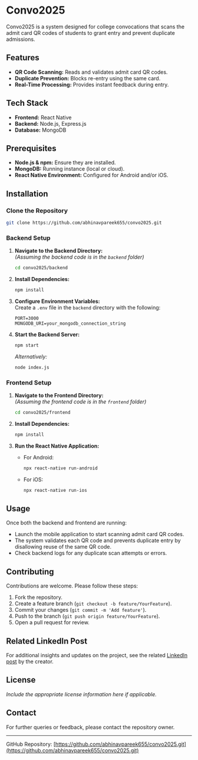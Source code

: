 # Convo2025

Convo2025 is a system designed for college convocations that scans the admit card QR codes of students to grant entry and prevent duplicate admissions.

## Features

- **QR Code Scanning:** Reads and validates admit card QR codes.
- **Duplicate Prevention:** Blocks re-entry using the same card.
- **Real-Time Processing:** Provides instant feedback during entry.

## Tech Stack

- **Frontend:** React Native
- **Backend:** Node.js, Express.js
- **Database:** MongoDB

## Prerequisites

- **Node.js & npm:** Ensure they are installed.
- **MongoDB:** Running instance (local or cloud).
- **React Native Environment:** Configured for Android and/or iOS.

## Installation

### Clone the Repository

```bash
git clone https://github.com/abhinavpareek655/convo2025.git
```

### Backend Setup

1. **Navigate to the Backend Directory:**  
   *(Assuming the backend code is in the `backend` folder)*
   ```bash
   cd convo2025/backend
   ```
2. **Install Dependencies:**
   ```bash
   npm install
   ```
3. **Configure Environment Variables:**  
   Create a `.env` file in the `backend` directory with the following:
   ```env
   PORT=3000
   MONGODB_URI=your_mongodb_connection_string
   ```
4. **Start the Backend Server:**
   ```bash
   npm start
   ```
   *Alternatively:*
   ```bash
   node index.js
   ```

### Frontend Setup

1. **Navigate to the Frontend Directory:**  
   *(Assuming the frontend code is in the `frontend` folder)*
   ```bash
   cd convo2025/frontend
   ```
2. **Install Dependencies:**
   ```bash
   npm install
   ```
3. **Run the React Native Application:**

   - For Android:
     ```bash
     npx react-native run-android
     ```
   - For iOS:
     ```bash
     npx react-native run-ios
     ```

## Usage

Once both the backend and frontend are running:

- Launch the mobile application to start scanning admit card QR codes.
- The system validates each QR code and prevents duplicate entry by disallowing reuse of the same QR code.
- Check backend logs for any duplicate scan attempts or errors.

## Contributing

Contributions are welcome. Please follow these steps:

1. Fork the repository.
2. Create a feature branch (`git checkout -b feature/YourFeature`).
3. Commit your changes (`git commit -m 'Add feature'`).
4. Push to the branch (`git push origin feature/YourFeature`).
5. Open a pull request for review.

## Related LinkedIn Post

For additional insights and updates on the project, see the related [LinkedIn post](https://www.linkedin.com/posts/abhinavpareek1_techforsecurity-reactnative-mernstack-activity-7297577397413974016-9gRb?utm_source=share&utm_medium=member_desktop&rcm=ACoAADfolR8B6XgS_mzRHgnG_XDCs9A4n0j3Riw) by the creator.

## License

*Include the appropriate license information here if applicable.*

## Contact

For further queries or feedback, please contact the repository owner.

---

GitHub Repository: [https://github.com/abhinavpareek655/convo2025.git](https://github.com/abhinavpareek655/convo2025.git)
